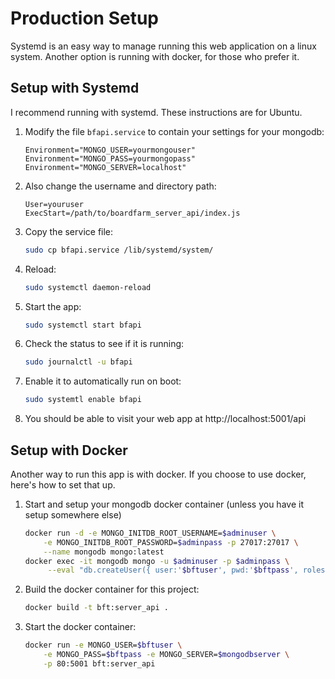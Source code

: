# Production Setup
Systemd is an easy way to manage running this web application on a linux system. Another option is running with docker, for those who prefer it.

## Setup with Systemd

I recommend running with systemd. These instructions are for Ubuntu.

1. Modify the file `bfapi.service` to contain your settings for your mongodb:
    ```[Service]
    Environment="MONGO_USER=yourmongouser"
    Environment="MONGO_PASS=yourmongopass"
    Environment="MONGO_SERVER=localhost"
    ```
1. Also change the username and directory path:
    ```
    User=youruser
    ExecStart=/path/to/boardfarm_server_api/index.js
    ```
1. Copy the service file:
    ```sh
    sudo cp bfapi.service /lib/systemd/system/
    ```
1. Reload:
    ```sh
    sudo systemctl daemon-reload
    ```
1. Start the app:
    ```sh
    sudo systemctl start bfapi
    ```
1. Check the status to see if it is running:
    ```sh
    sudo journalctl -u bfapi
    ```
1. Enable it to automatically run on boot:
    ```sh
    sudo systemtl enable bfapi
    ```
1. You should be able to visit your web app at http://localhost:5001/api

## Setup with Docker

Another way to run this app is with docker. If you choose to use docker, here's how to set that up.

1. Start and setup your mongodb docker container (unless you have it setup somewhere else)
    ```sh
    docker run -d -e MONGO_INITDB_ROOT_USERNAME=$adminuser \
        -e MONGO_INITDB_ROOT_PASSWORD=$adminpass -p 27017:27017 \
        --name mongodb mongo:latest
    docker exec -it mongodb mongo -u $adminuser -p $adminpass \
         --eval "db.createUser({ user:'$bftuser', pwd:'$bftpass', roles:[ { role:'readWrite', db:'test' } ] })"
1. Build the docker container for this project:
    ```sh
    docker build -t bft:server_api .
    ```
1. Start the docker container:
    ```sh
    docker run -e MONGO_USER=$bftuser \
        -e MONGO_PASS=$bftpass -e MONGO_SERVER=$mongodbserver \
        -p 80:5001 bft:server_api
    ```
